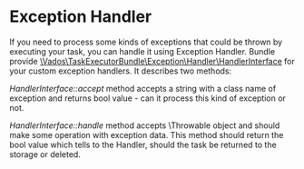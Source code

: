 Exception Handler
=

If you need to process some kinds of exceptions that could be thrown by executing your task, you can handle it using 
Exception Handler. Bundle provide 
[\Vados\TaskExecutorBundle\Exception\Handler\HandlerInterface](../src/Exception/Handler/HandlerInterface.php) for your 
custom exception handlers. It describes two methods:

_HandlerInterface::accept_ method accepts a string with a class name of exception and returns bool value - can it 
process this kind of exception or not.

_HandlerInterface::handle_ method accepts \Throwable object and should make some operation with exception data. This 
method should return the bool value which tells to the Handler, should the task be returned to the storage or deleted. 

